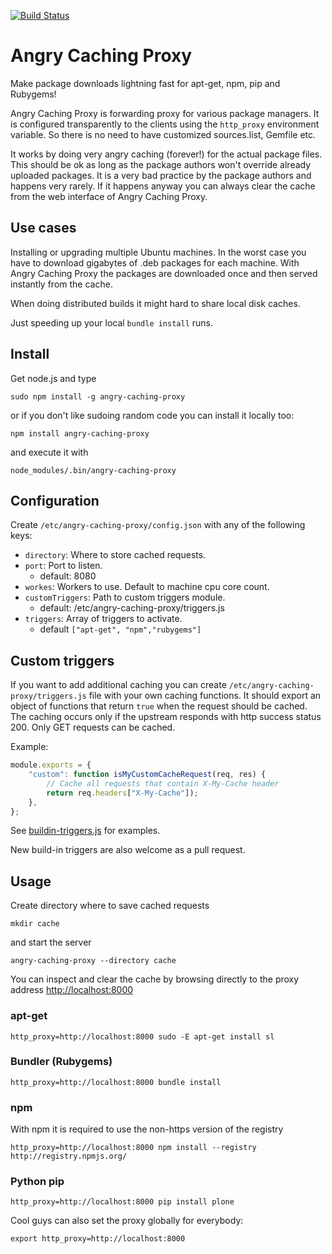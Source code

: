 [![Build Status](https://travis-ci.org/epeli/angry-caching-proxy.png?branch=master)](https://travis-ci.org/epeli/angry-caching-proxy)

# Angry Caching Proxy

Make package downloads lightning fast for apt-get, npm, pip and Rubygems!

Angry Caching Proxy is forwarding proxy for various package managers. It is
configured transparently to the clients using the `http_proxy` environment
variable. So there is no need to have customized sources.list, Gemfile etc.

It works by doing very angry caching (forever!) for the actual package files.
This should be ok as long as the package authors won't override already
uploaded packages. It is a very bad practice by the package authors and happens
very rarely. If it happens anyway you can always clear the cache from the web
interface of Angry Caching Proxy.

## Use cases

Installing or upgrading multiple Ubuntu machines. In the worst case you have to
download gigabytes of .deb packages for each machine. With Angry Caching Proxy
the packages are downloaded once and then served instantly from the cache.

When doing distributed builds it might hard to share local disk caches.

Just speeding up your local `bundle install` runs.


## Install

Get node.js and type

    sudo npm install -g angry-caching-proxy

or if you don't like sudoing random code you can install it locally too:

    npm install angry-caching-proxy

and execute it with

    node_modules/.bin/angry-caching-proxy

## Configuration

Create `/etc/angry-caching-proxy/config.json` with any of the following keys:

  - `directory`: Where to store cached requests.
  - `port`: Port to listen.
    - default: 8080
  - `workes`: Workers to use. Default to machine cpu core count.
  - `customTriggers`: Path to custom triggers module.
    - default: /etc/angry-caching-proxy/triggers.js
  - `triggers`: Array of triggers to activate.
    - default `["apt-get", "npm","rubygems"]`


## Custom triggers

 If you want to add additional caching you can create
 `/etc/angry-caching-proxy/triggers.js` file with your own caching functions.
 It should export an object of functions that return `true` when the request
 should be cached. The caching occurs only if the upstream responds with http
 success status 200. Only GET requests can be cached.

Example:

```javascript
module.exports = {
    "custom": function isMyCustomCacheRequest(req, res) {
        // Cache all requests that contain X-My-Cache header
        return req.headers["X-My-Cache"]);
    },
};

```

See
[buildin-triggers.js](https://github.com/epeli/angry-caching-proxy/blob/master/buildin-triggers.js)
for examples.

New build-in triggers are also welcome as a pull request.

## Usage

Create directory where to save cached requests

    mkdir cache

and start the server

    angry-caching-proxy --directory cache

You can inspect and clear the cache by browsing directly to the proxy address
<http://localhost:8000>

### apt-get

    http_proxy=http://localhost:8000 sudo -E apt-get install sl

### Bundler (Rubygems)

    http_proxy=http://localhost:8000 bundle install

### npm

With npm it is required to use the non-https version of the registry

    http_proxy=http://localhost:8000 npm install --registry http://registry.npmjs.org/

### Python pip

    http_proxy=http://localhost:8000 pip install plone

Cool guys can also set the proxy globally for everybody:

    export http_proxy=http://localhost:8000

